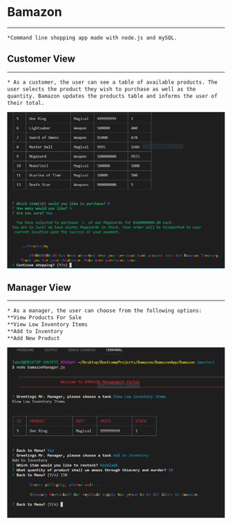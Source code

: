 # Bamazon
***
    *Command line shopping app made with node.js and mySQL. 

## Customer View
***    
    * As a customer, the user can see a table of available products. The user selects the product they wish to purchase as well as the quantity. Bamazon updates the products table and informs the user of their total.

![Customer Portal](images/customer-view.png)

## Manager View
***
    * As a manager, the user can choose from the following options:
    **View Products For Sale
    **View Low Inventory Items
    **Add to Inventory
    **Add New Product
![Manager Portal](images/manager-view.png)  
